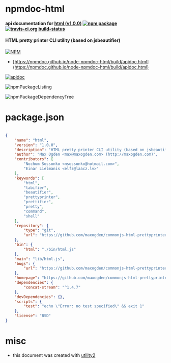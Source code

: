 # npmdoc-html

#### api documentation for  [html (v1.0.0)](https://github.com/maxogden/commonjs-html-prettyprinter)  [![npm package](https://img.shields.io/npm/v/npmdoc-html.svg?style=flat-square)](https://www.npmjs.org/package/npmdoc-html) [![travis-ci.org build-status](https://api.travis-ci.org/npmdoc/node-npmdoc-html.svg)](https://travis-ci.org/npmdoc/node-npmdoc-html)

#### HTML pretty printer CLI utility (based on jsbeautifier)

[![NPM](https://nodei.co/npm/html.png?downloads=true&downloadRank=true&stars=true)](https://www.npmjs.com/package/html)

- [https://npmdoc.github.io/node-npmdoc-html/build/apidoc.html](https://npmdoc.github.io/node-npmdoc-html/build/apidoc.html)

[![apidoc](https://npmdoc.github.io/node-npmdoc-html/build/screenCapture.buildCi.browser.%252Ftmp%252Fbuild%252Fapidoc.html.png)](https://npmdoc.github.io/node-npmdoc-html/build/apidoc.html)

![npmPackageListing](https://npmdoc.github.io/node-npmdoc-html/build/screenCapture.npmPackageListing.svg)

![npmPackageDependencyTree](https://npmdoc.github.io/node-npmdoc-html/build/screenCapture.npmPackageDependencyTree.svg)



# package.json

```json

{
    "name": "html",
    "version": "1.0.0",
    "description": "HTML pretty printer CLI utility (based on jsbeautifier)",
    "author": "Max Ogden <max@maxogden.com> (http://maxogden.com)",
    "contributors": [
        "Nochum Sossonko <nsossonko@hotmail.com>",
        "Einar Lielmanis <elfz@laacz.lv>"
    ],
    "keywords": [
        "html",
        "tabifier",
        "beautifier",
        "prettyprinter",
        "prettifier",
        "pretty",
        "command",
        "shell"
    ],
    "repository": {
        "type": "git",
        "url": "https://github.com/maxogden/commonjs-html-prettyprinter.git"
    },
    "bin": {
        "html": "./bin/html.js"
    },
    "main": "lib/html.js",
    "bugs": {
        "url": "https://github.com/maxogden/commonjs-html-prettyprinter/issues"
    },
    "homepage": "https://github.com/maxogden/commonjs-html-prettyprinter",
    "dependencies": {
        "concat-stream": "^1.4.7"
    },
    "devDependencies": {},
    "scripts": {
        "test": "echo \"Error: no test specified\" && exit 1"
    },
    "license": "BSD"
}
```



# misc
- this document was created with [utility2](https://github.com/kaizhu256/node-utility2)
